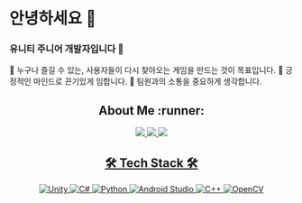 # 안녕하세요 :wave:
### 유니티 주니어 개발자입니다 :whale:
:ocean: 누구나 즐길 수 있는, 사용자들이 다시 찾아오는 게임을 만드는 것이 목표입니다.
:ocean: 긍정적인 마인드로 끈기있게 임합니다.
:ocean: 팀원과의 소통을 중요하게 생각합니다.

<div align=center>

<h2 align="center">  About Me :runner: </h2>

<a href="https://jihyun-.notion.site/JiHyun-Yoo-41644e42e5864cc198cada6b21961cf4"><img src="https://img.shields.io/badge/Notion-000000?style=for-the-badge&logo=Notion&logoColor=white">  <a href="https://maintaining.tistory.com/"><img src="https://img.shields.io/badge/Tistory-000000?style=for-the-badge&logo=Tistory&logoColor=white">  <a href="https://github.com/UUjh"><img src="https://img.shields.io/badge/GitHub-181717?style=for-the-badge&logo=GitHub&logoColor=white">



<h2 align="center"> 🛠 Tech Stack 🛠 </h2>

![Unity](https://img.shields.io/badge/unity-%23000000.svg?style=for-the-badge&logo=unity&logoColor=white)  ![C#](https://img.shields.io/badge/c%23-%23239120.svg?style=for-the-badge&logo=c-sharp&logoColor=white)  ![Python](https://img.shields.io/badge/python-3670A0?style=for-the-badge&logo=python&logoColor=ffdd54)  ![Android Studio](https://img.shields.io/badge/Android%20Studio-3DDC84.svg?style=for-the-badge&logo=android-studio&logoColor=white)  ![C++](https://img.shields.io/badge/c++-%2300599C.svg?style=for-the-badge&logo=c%2B%2B&logoColor=white)  ![OpenCV](https://img.shields.io/badge/opencv-%23white.svg?style=for-the-badge&logo=opencv&logoColor=white)

</div>
<!--
**UUjh/UUjh** is a ✨ _special_ ✨ repository because its `README.md` (this file) appears on your GitHub profile.

Here are some ideas to get you started:

- 🔭 I’m currently working on ...
- 🌱 I’m currently learning ...
- 👯 I’m looking to collaborate on ...
- 🤔 I’m looking for help with ...
- 💬 Ask me about ...
- 📫 How to reach me: ...
- 😄 Pronouns: ...
- ⚡ Fun fact: ...
-->
